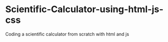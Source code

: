# Scientific-Calculator-using-html-js-css
Coding a scientific calculator from scratch with html and js
